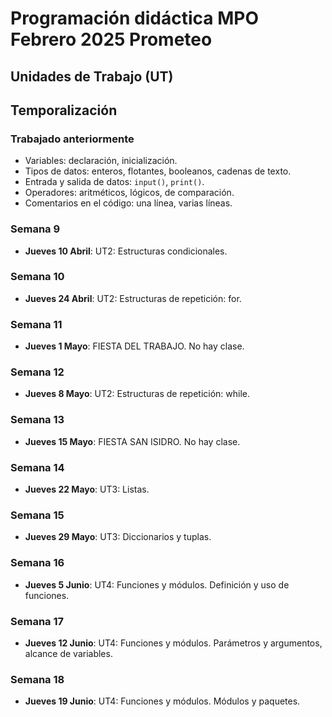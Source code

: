 # Programación didáctica MPO Febrero 2025 Prometeo

## Unidades de Trabajo (UT)

## Temporalización

### Trabajado anteriormente

- Variables: declaración, inicialización.
- Tipos de datos: enteros, flotantes, booleanos, cadenas de texto.
- Entrada y salida de datos: `input()`, `print()`.
- Operadores: aritméticos, lógicos, de comparación.
- Comentarios en el código: una línea, varias líneas.

### Semana 9

- **Jueves 10 Abril**: UT2: Estructuras condicionales.

### Semana 10

- **Jueves 24 Abril**: UT2: Estructuras de repetición: for.

### Semana 11

- **Jueves 1 Mayo**: FIESTA DEL TRABAJO. No hay clase.

### Semana 12

- **Jueves 8 Mayo**: UT2: Estructuras de repetición: while.

### Semana 13

- **Jueves 15 Mayo**: FIESTA SAN ISIDRO. No hay clase.

### Semana 14

- **Jueves 22 Mayo**: UT3: Listas.
  
### Semana 15

- **Jueves 29 Mayo**: UT3: Diccionarios y tuplas.

### Semana 16

- **Jueves 5 Junio**: UT4: Funciones y módulos. Definición y uso de funciones.

### Semana 17

- **Jueves 12 Junio**: UT4: Funciones y módulos. Parámetros y argumentos, alcance de variables.

### Semana 18

- **Jueves 19 Junio**: UT4: Funciones y módulos. Módulos y paquetes.
